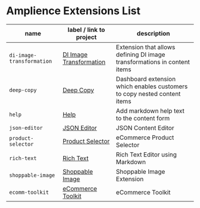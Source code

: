 # Amplience Extensions List

| name | label / link to project | description |
|-----------|-----------------|-------------|
| `di-image-transformation` | [DI Image Transformation](https://github.com/amplience/dc-extension-di-transform) | Extension that allows defining DI image transformations in content items |
| `deep-copy` | [Deep Copy](https://github.com/amplience/dc-extension-deep-copy) | Dashboard extension which enables customers to copy nested content items |
| `help` | [Help](https://github.com/amplience/dc-extension-help) | Add markdown help text to the content form |
| `json-editor` | [JSON Editor](https://amplience.com/developers/docs/integrations/extensions/content-editor/) | JSON Content Editor |
| `product-selector` | [Product Selector](https://github.com/amplience/dc-extension-product-selector) | eCommerce Product Selector |
| `rich-text` | [Rich Text](https://github.com/amplience/dc-extension-rich-text) | Rich Text Editor using Markdown |
| `shoppable-image` | [Shoppable Image](https://github.com/amplience/dc-extension-shoppable-image) | Shoppable Image Extension |
| `ecomm-toolkit` | [eCommerce Toolkit](https://github.com/amplience/dc-extension-ecomm-toolkit) | eCommerce Toolkit |